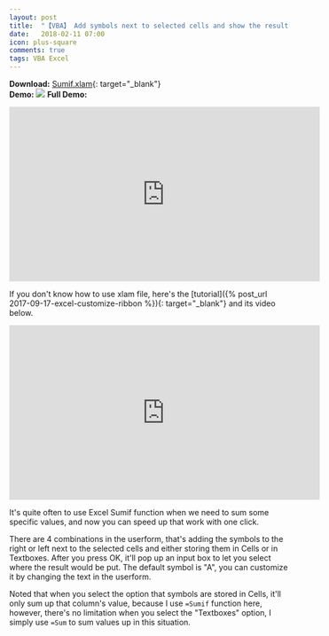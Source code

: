```yaml
---
layout: post
title:  "【VBA】 Add symbols next to selected cells and show the result of the sum with one click"
date:   2018-02-11 07:00
icon: plus-square
comments: true
tags: VBA Excel
---
```


**Download:**  [Sumif.xlam](https://github.com/noworneverev/noworneverev.github.io/releases/download/2.2/sumif.xlam){: target="_blank"} <br>
**Demo:** ![](https://i.imgur.com/Zblrcke.gif)
**Full Demo:**
<div style="text-align:center"><iframe width="560" height="315" src="https://www.youtube.com/embed/8-xFJ7bUdE8" frameborder="0" allowfullscreen></iframe></div>

If you don't know how to use xlam file, here's the [tutorial]({% post_url 2017-09-17-excel-customize-ribbon %}){: target="_blank"} and its video below.

<div style="text-align:center"><iframe width="560" height="315" src="https://www.youtube.com/embed/_8ez9G_QCUU" frameborder="0" allowfullscreen></iframe></div>

It's quite often to use Excel Sumif function when we need to sum some specific values, and now you can speed up that work with one click.

There are 4 combinations in the userform, that's adding the symbols to the right or left next to the selected cells and either storing them in Cells or in Textboxes. After you press OK, it'll pop up an input box to let you select where the result would be put.
The default symbol is "A", you can customize it by changing the text in the userform.

Noted that when you select the option that symbols are stored in Cells, it'll only sum up that column's value, because I use <code>=Sumif</code> function here, however, there's no limitation when you select the "Textboxes" option, I simply use <code>=Sum</code> to sum values up in this situation.
<br>
<br>


